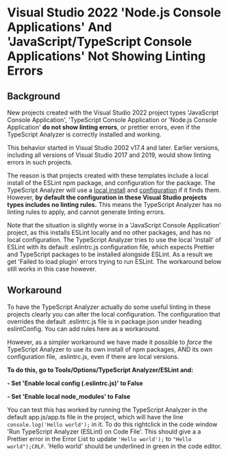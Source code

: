 # Visual Studio 2022 'Node.js Console Applications' And 'JavaScript/TypeScript Console Applications' Not Showing Linting Errors

## Background

New projects created with the Visual Studio 2022 project types 'JavaScript Console Application', 'TypeScript Console Application or 'Node.js Console Application' **do not show linting errors**, or prettier errors, even if the TypeScript Analyzer is correctly installed and working.

This behavior started in Visual Studio 2002 v17.4 and later.  Earlier versions, including all versions of Visual Studio 2017 and 2019, would show linting errors in such projects.

The reason is that projects created with these templates include a local install of the ESLint npm package, and configuration for the package.  The TypeScript Analyzer will use a [local install](installs.md) and [configuration](localconfiguration.md) if it finds them.  However, **by default the configuration in these Visual Studio projects types includes no linting rules.**  This means the TypeScript Analyzer has no linting rules to apply, and cannot generate linting errors.

Note that the situation is slightly worse in a 'JavaScript Console Application' project, as this installs ESLint locally and no other packages, and has no local configuration.  The TypeScript Analyzer tries to use the local 'install' of ESLint with its default .eslintrc.js configuration file, which expects Prettier and TypeScript packages to be installed alongside ESLint.  As a result we get 'Failed to load plugin' errors trying to run ESLint.  The workaround below still works in this case however.

## Workaround

To have the TypeScript Analyzer actually do some useful linting in these projects clearly you can alter the local configuration.  The configuration that overrides the default .eslintrc.js file is in package.json under heading eslintConfig.  You can add rules here as a workaround.

However, as a simpler workaround we have made it possible to *force* the TypeScript Analyzer to use its own install of npm packages, AND its own configuration file, .eslintrc.js, even if there are local versions.

**To do this, go to Tools/Options/TypeScript Analyzer/ESLint and:**

**- Set 'Enable local config (.eslintrc.js)' to False**

**- Set 'Enable local node_modules' to False**

You can test this has worked by running the TypeScript Analyzer in the default app.js/app.ts file in the project, which will have the line `console.log('Hello world');` in it.  To do this rightclick in the code window 'Run TypeScript Analyzer (ESLint) on Code File'.  This should give a a Prettier error in the Error List to update `'Hello world');` to `"Hello world");CRLF`.  'Hello world' should be underlined in green in the code editor.